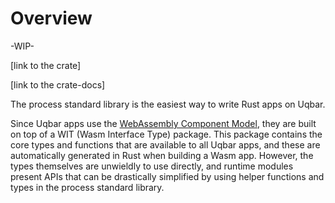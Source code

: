 # Overview

-WIP-

[link to the crate]

[link to the crate-docs]

The process standard library is the easiest way to write Rust apps on Uqbar.

Since Uqbar apps use the [WebAssembly Component Model](https://github.com/WebAssembly/component-model/blob/main/design/mvp/WIT.md), they are built on top of a WIT (Wasm Interface Type) package. This package contains the core types and functions that are available to all Uqbar apps, and these are automatically generated in Rust when building a Wasm app. However, the types themselves are unwieldly to use directly, and runtime modules present APIs that can be drastically simplified by using helper functions and types in the process standard library.
